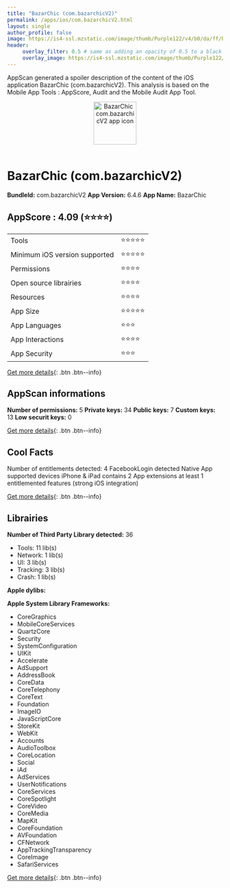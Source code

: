 ```yaml
---
title: "BazarChic (com.bazarchicV2)"
permalink: /apps/ios/com.bazarchicV2.html
layout: single
author_profile: false
image: https://is4-ssl.mzstatic.com/image/thumb/Purple122/v4/b0/da/ff/b0daff0b-01f5-f829-4d5d-6bb32f4bbc3f/AppIcon-0-1x_U007emarketing-0-6-0-sRGB-85-220.jpeg/512x512bb.jpg
header: 
     overlay_filter: 0.5 # same as adding an opacity of 0.5 to a black background
     overlay_image: https://is4-ssl.mzstatic.com/image/thumb/Purple122/v4/b0/da/ff/b0daff0b-01f5-f829-4d5d-6bb32f4bbc3f/AppIcon-0-1x_U007emarketing-0-6-0-sRGB-85-220.jpeg/512x512bb.jpg
---
```

AppScan generated a spoiler description of the content of the iOS application BazarChic (com.bazarchicV2). This analysis is based on the Mobile App Tools : AppScore, Audit and the Mobile Audit App Tool.

  
  
<div style="text-align: center;"><img src="https://is4-ssl.mzstatic.com/image/thumb/Purple122/v4/b0/da/ff/b0daff0b-01f5-f829-4d5d-6bb32f4bbc3f/AppIcon-0-1x_U007emarketing-0-6-0-sRGB-85-220.jpeg/512x512bb.jpg" width="100" height="100" alt="BazarChic com.bazarchicV2 app icon"></div></br>
  
# BazarChic (com.bazarchicV2)

**BundleId:** com.bazarchicV2
**App Version:** 6.4.6
**App Name:** BazarChic


## AppScore : 4.09 (⭐️⭐️⭐️⭐️) 

<table>
<tr><td> Tools </td><td> ⭐️⭐️⭐️⭐️⭐️ </td></tr>
<tr><td> Minimum iOS version supported </td><td> ⭐️⭐️⭐️⭐️⭐️ </td></tr>
<tr><td> Permissions </td><td> ⭐️⭐️⭐️⭐️ </td></tr>
<tr><td> Open source librairies </td><td> ⭐️⭐️⭐️⭐️ </td></tr>
<tr><td> Resources </td><td> ⭐️⭐️⭐️⭐️ </td></tr>
<tr><td> App Size </td><td> ⭐️⭐️⭐️⭐️⭐️ </td></tr>
<tr><td> App Languages </td><td> ⭐️⭐️⭐️ </td></tr>
<tr><td> App Interactions </td><td> ⭐️⭐️⭐️⭐️ </td></tr>
<tr><td> App Security </td><td> ⭐️⭐️⭐️ </td></tr>
</table>

[Get more details](/pricing.html){: .btn .btn--info}  
  
## AppScan informations 

**Number of permissions:** 5
**Private keys:** 34
**Public keys:** 7
**Custom keys:** 13
**Low securit keys:** 0
  
[Get more details](/pricing.html){: .btn .btn--info}

## Cool Facts

Number of entitlements detected: 4
FacebookLogin detected
Native App
supported devices iPhone & iPad
contains 2 App extensions
at least 1 entitlemented features (strong iOS integration)
  
[Get more details](/pricing.html){: .btn .btn--info}

## Librairies 
**Number of Third Party Library detected:** 36
- Tools: 11 lib(s)
- Network: 1 lib(s)
- UI: 3 lib(s)
- Tracking: 3 lib(s)
- Crash: 1 lib(s)

**Apple dylibs:**


**Apple System Library Frameworks:**
- CoreGraphics
- MobileCoreServices
- QuartzCore
- Security
- SystemConfiguration
- UIKit
- Accelerate
- AdSupport
- AddressBook
- CoreData
- CoreTelephony
- CoreText
- Foundation
- ImageIO
- JavaScriptCore
- StoreKit
- WebKit
- Accounts
- AudioToolbox
- CoreLocation
- Social
- iAd
- AdServices
- UserNotifications
- CoreServices
- CoreSpotlight
- CoreVideo
- CoreMedia
- MapKit
- CoreFoundation
- AVFoundation
- CFNetwork
- AppTrackingTransparency
- CoreImage
- SafariServices


  
[Get more details](/pricing.html){: .btn .btn--info}

